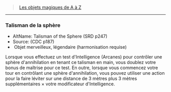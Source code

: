 ﻿> [Les objets magiques de A à Z](hd_magicitems_az_les_objets_magiques_de_a_a_z.md)

---

### Talisman de la sphère

- AltName: Talisman of the Sphere (SRD p247)
- Source: (CDC p187)
-  Objet merveilleux, légendaire (harmonisation requise)

Lorsque vous effectuez un test d'Intelligence (Arcanes) pour contrôler une sphère d'annihilation en tenant ce talisman en main, vous doublez votre bonus de maîtrise pour ce test. En outre, lorsque vous commencez votre tour en contrôlant une sphère d'annihilation, vous pouvez utiliser une action pour la faire léviter sur une distance de 3 mètres plus 3 mètres supplémentaires × votre modificateur d'Intelligence.

